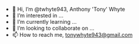 - 👋 Hi, I’m @twhyte943, Anthony 'Tony' Whyte
- 👀 I’m interested in ...
- 🌱 I’m currently learning ...
- 💞️ I’m looking to collaborate on ...
- 📫 How to reach me, tonywhyte943@gmail.com

<!---
twhyte943/twhyte943 is a ✨ special ✨ repository because its `README.md` (this file) appears on your GitHub profile.
You can click the Preview link to take a look at your changes.
--->
